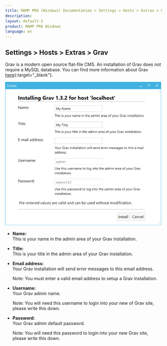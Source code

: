 ```yaml
---
title: MAMP PRO (Windows) Documentation > Settings > Hosts > Extras > Grav
description: 
layout: default-2
product: MAMP PRO Windows
language: en
---
```


## Settings > Hosts > Extras > Grav

Grav is a modern open source flat-file CMS. An installation of Grav does not require a MySQL database. You can find more information about Grav [here](https://www.getgrav.org){:target="_blank"}.

![MAMP](/en/MAMP-PRO-Windows/Settings/Hosts/Extras/Grav/ExtraGrav.png)

*  **Name:**  
   This is your name in the admin area of your Grav installation.
   
*  **Title:**  
   This is your title in the admin area of your Grav installation.

*  **Email address:**  
   Your Grav installation will send error messages to this email address.  
   
   <div class="alert" role="alert"> 
   Note: You must enter a valid email address to setup a Grav installation.
   </div>

*  **Username:**  
   Your Grav admin name.
   <div class="alert" role="alert">
   Note: You will need this username to login into your new of Grav site, please write this down. 
   </div>

*  **Password:**  
   Your Grav admin default password.  
   <div class="alert" role="alert">   
   Note: You will need this password to login into your new Grav site, please write this down.
   </div>
   

